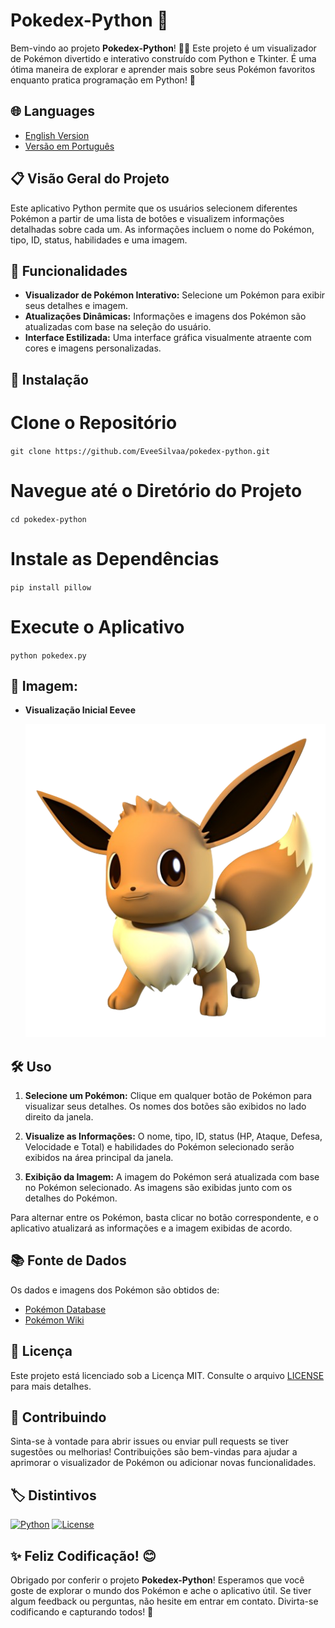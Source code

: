 # Pokedex-Python 🐾

Bem-vindo ao projeto **Pokedex-Python**! 🐱‍👤 Este projeto é um visualizador de Pokémon divertido e interativo construído com Python e Tkinter. É uma ótima maneira de explorar e aprender mais sobre seus Pokémon favoritos enquanto pratica programação em Python! 🌟

## 🌐 Languages

- [English Version](README-ENGLISH.md)
- [Versão em Português](README.md)

## 📋 Visão Geral do Projeto

Este aplicativo Python permite que os usuários selecionem diferentes Pokémon a partir de uma lista de botões e visualizem informações detalhadas sobre cada um. As informações incluem o nome do Pokémon, tipo, ID, status, habilidades e uma imagem.

## 🚀 Funcionalidades

- **Visualizador de Pokémon Interativo:** Selecione um Pokémon para exibir seus detalhes e imagem.
- **Atualizações Dinâmicas:** Informações e imagens dos Pokémon são atualizadas com base na seleção do usuário.
- **Interface Estilizada:** Uma interface gráfica visualmente atraente com cores e imagens personalizadas.

## 🔧 Instalação

# Clone o Repositório
``git clone https://github.com/EveeSilvaa/pokedex-python.git``

# Navegue até o Diretório do Projeto
``cd pokedex-python``

# Instale as Dependências
``pip install pillow``

# Execute o Aplicativo
``python pokedex.py``

## 🎨 Imagem:

- **Visualização Inicial Eevee**

  ![Visualização Inicial](imagens/-eeveepreview.png)

## 🛠️ Uso

1. **Selecione um Pokémon:**
   Clique em qualquer botão de Pokémon para visualizar seus detalhes. Os nomes dos botões são exibidos no lado direito da janela.

2. **Visualize as Informações:**
   O nome, tipo, ID, status (HP, Ataque, Defesa, Velocidade e Total) e habilidades do Pokémon selecionado serão exibidos na área principal da janela.

3. **Exibição da Imagem:**
   A imagem do Pokémon será atualizada com base no Pokémon selecionado. As imagens são exibidas junto com os detalhes do Pokémon.

Para alternar entre os Pokémon, basta clicar no botão correspondente, e o aplicativo atualizará as informações e a imagem exibidas de acordo.

## 📚 Fonte de Dados

Os dados e imagens dos Pokémon são obtidos de:
- [Pokémon Database](https://pokemondb.net/)
- [Pokémon Wiki](https://pokemon.fandom.com/wiki/Main_Page)

## 📄 Licença

Este projeto está licenciado sob a Licença MIT. Consulte o arquivo [LICENSE](LICENSE) para mais detalhes.

## 💬 Contribuindo

Sinta-se à vontade para abrir issues ou enviar pull requests se tiver sugestões ou melhorias! Contribuições são bem-vindas para ajudar a aprimorar o visualizador de Pokémon ou adicionar novas funcionalidades.

## 🏷️ Distintivos

[![Python](https://img.shields.io/badge/Python-3.8%2B-blue)](https://www.python.org/)
[![License](https://img.shields.io/badge/License-MIT-green)](https://opensource.org/licenses/MIT)

## ✨ Feliz Codificação! 😊

Obrigado por conferir o projeto **Pokedex-Python**! Esperamos que você goste de explorar o mundo dos Pokémon e ache o aplicativo útil. Se tiver algum feedback ou perguntas, não hesite em entrar em contato. Divirta-se codificando e capturando todos! 🌟
